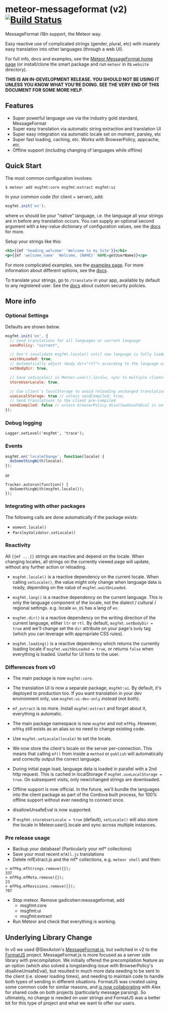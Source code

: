 # meteor-messageformat (v2) [![Build Status](https://api.travis-ci.org/gadicc/meteor-messageformat.svg?branch=v2)](https://travis-ci.org/gadicc/meteor-messageformat)

MessageFormat i18n support, the Meteor way.

Easy reactive use of complicated strings (gender, plural, etc) with insanely
easy translation into other languages (through a web UI).

For full info, docs and examples, see the
[Meteor MessageFormat home page](http://messageformat.meteor.com/)
(or install/clone the smart package and run `meteor` in its `website` directory).

**THIS IS AN IN-DEVELOPMENT RELEASE.  YOU SHOULD NOT BE USING IT UNLESS YOU KNOW
WHAT YOU'RE DOING.  SEE THE VERY END OF THIS DOCUMENT FOR SOME MORE HELP**.

## Features

* Super powerful language use via the industry gold standard, MessageFormat
* Super easy translation via automatic string extraction and translation UI
* Super easy integration via automatic locale set on moment, parsley, etc
* Super fast loading, caching, etc.  Works with BrowserPolicy, appcache, etc.
* Offline support (including changing of languages while offline)

## Quick Start

The most common configuration involves:

```bash
$ meteor add msgfmt:core msgfmt:extract msgfmt:ui
```

In your common code (for client + server), add:

```js
msgfmt.init('en');
```

where `en` should be your "native" language, i.e. the language all your
strings are in before any translation occurs.  You can supply an optional
second argument with a key-value dictionary of configuration values, see
the [docs](http://messageformat.meteor.com/docs) for more.

Setup your strings like this:

```handlebars
<h1>{{mf 'heading_welcome' 'Welcome to my Site'}}</h1>
<p>{{mf 'welcome_name' 'Welcome, {NAME}' NAME=getUserName}}</p>
```

For more complicated examples, see the
[examples page](http://messageformat.meteor.com/examples).
For more information about different options, see the
[docs](http://messageformat.meteor.com/docs).

To translate your strings, go to `/translate` in your app, available by default
to any registered user.  See the [docs](http://messageformat.meteor.com/docs)
about custom security policies.

## More info

### Optional Settings

Defaults are shown below.

```js
msgfmt.init('en', {
  // Send translations for all languages or current language
  sendPolicy: "current",

  // Don't invalidate msgfmt.locale() until new language is fully loaded
  waitOnLoaded: true,
  // Automatically adjust <body dir="rtl"> according to the language used
  setBodyDir: true,

  // Save setLocale() in Meteor.user().locale, sync to multiple clients
  storeUserLocale: true,

  // Use client's localStorage to avoid reloading unchanged translations
  useLocalStorage: true // unless sendCompiled: true,
  // Send translations to the client pre-compiled
  sendCompiled: false // unless browserPolicy disallowUnsafeEval is set
});
```

### Debug logging

`Logger.setLevel('msgfmt', 'trace');`

### Events

```js
msgfmt.on('localeChange', function(locale) {
  doSomethingWith(locale);
});
```

or

```
Tracker.autorun(function() {
  doSomethingWith(msgfmt.locale());
});
```

### Integrating with other packages

The following calls are done automatically if the package exists:

* `moment.locale()`
* `ParsleyValidator.setLocale()`

### Reactivity

All `{{mf ...}}` strings are reactive and depend on the locale.  When
changing locales, all strings on the currently viewed page will update,
without any further action or reloading.

* `msgfmt.locale()` is a reactive dependency on the current locale.  When
calling `setLocale()`, the value might only change when language data is
ready, depending on the value of `msgfmt.waitOnLoaded`.

* `msgfmt.lang()` is a reactive dependency on the current language.  This
is only the language component of the locale, not the dialect / cultural /
regional settings.  e.g. locale `en_US` has a lang of `en`.

* `msgfmt.dir()` is a reactive dependency on the writing direction of the
current language, either `ltr` or `rtl`.  By default,
`msgfmt.setBodyDir = true` and we'll change set the `dir` attribute on
your page's `body` tag (which you can leverage with appropriate CSS rules).

* `msgfmt.loading()` is a reactive dependency which returns the currently
loading locale if `msgfmt.waitOnLoaded = true`, or returns `false` when
everything is loaded.  Useful for UI hints to the user.

### Differences from v0

* The main package is now `msgfmt:core`.

* The translation UI is now a separate package, `msgfmt:ui`.  By default,
it's deployed to production too.  If you want translation in your dev
environment only, use `msgfmt:ui-dev-only` *instead* (not both).

* `mf_extract` is no more.  Install `msgfmt:extract` and forget about it,
everything is automatic.

* The main package namespace is now `msgfmt` and not `mfPkg`.  However,
`mfPkg` still exists as an alias so no need to change existing code.

* Use `msgfmt.setLocale(locale)` to set the locale.

* We now store the client's locale on the server per-connection.  This
means that calling `mf()` from inside a `method` or `publish` will
automatically and correctly output the correct language.

* During initial page load, language data is loaded in parallel with a 2nd
http request.  This is cached in localStorage if `msgfmt.useLocalStorage =
true`.  On subsequent visits, only new/changed strings are downloaded.

* Offline support is now official.  In the future, we'll bundle the languages
into the client package as part of the Cordova built process, for 100% offline
support without ever needing to connect once.

* disallowUnsafeEval is now supported.

* If `msgfmt.storeUserLocale = true` (default), `setLocale()` will also
store the locale in Meteor.user().locale and sync across multiple instances.

### Pre release usage

* Backup your database!  (Particularly your mf* collections)
* Save your most recent `mfAll.js` translations
* Delete mfExtract.js and the mf* collections, e.g. `meteor shell` and then:
```
> mfPkg.mfStrings.remove({});
337
> mfPkg.mfMeta.remove({});
23
> mfPkg.mfRevisions.remove({});
707
```
* Stop meteor.  Remove gadicohen:messageformat, add
  * msgfmt:core
  * msgfmt:ui
  * msgfmt:extract
* Run Meteor and check that everything is working.

## Underlying Library Change

In v0 we used @SlexAxton's [MessageFormat.js](https://github.com/SlexAxton/messageformat.js/),
but switched in v2 to the [FormatJS](http://formatjs.io/) project.  MessageFormat.js is
more focused as a server side library with precompilation.  We initially offered the
precompilation feature as an option (which also solved a longstanding issue with
BrowserPolicy's disallowUnsafeEval), but resulted in much more data needing to be sent
to the client (i.e. slower loading times), and needing to maintain code to handle both
types of sending in different situations.  FormatJS was created using some common code
for similar reasons, and
[is now collaborating](https://github.com/yahoo/intl-messageformat/issues/72) with
Alex for shared code on both projects (particularly message parsing).  So ultimately,
no change is needed on user strings and FormatJS was a better bit for this type of
project and what we want to offer our users.